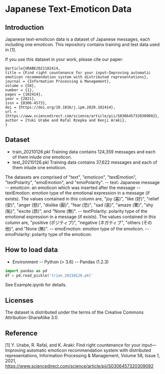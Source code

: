 # Japanese Text-Emoticon Data

## Introduction
Japanese text-emoticon data is a dataset of Japanese messages, each including one emoticon. This repository contains training and test data used in [1].

If you use this dataset in your work, please cite our paper:

```
@article{URABE2021102414,
title = {Find right countenance for your input—Improving automatic emoticon recommendation system with distributed representations},
journal = {Information Processing & Management},
volume = {58},
number = {1},
pages = {102414},
year = {2021},
issn = {0306-4573},
doi = {https://doi.org/10.1016/j.ipm.2020.102414},
url = {https://www.sciencedirect.com/science/article/pii/S0306457320309092},
author = {Yuki Urabe and Rafal Rzepka and Kenji Araki},
}
```

## Dataset
- train_20210126.pkl
Training data contains 124,359 messages and each of them inlude one emoticon.
- test_20210126.pkl
Training data contains 37,622 messages and each of them inlude one emoticon.

The datasets are comprised of "text", "emoticon", "textEmotion", "textPolarity", "emoEmotion", and "emoPolarity".
-- text: Japanese message
-- emoticon: an emoticon which was inserted after the message
-- textEmotion: emotion type of the emotional expression in a message (if exists). The values contained in this column are, "joy (喜)", "like (好)", "relief (安)", "anger (怒)", "dislike (厭)", "fear (恐)", "sad (哀)", "amaze (驚)", "shy (恥)", "excite (昂)", and "None (無)".
-- textPolarity: polarity type of the emotional expression in a message (if exists). The values contained in this column are, "positive (ポジティブ)", "negative (ネガティブ", "others (その他)", and "None (無)".
-- emoEmotion: emotion type of the emoticon.
-- emoPolarity: polarity type of the emoticon.


## How to load data
- Environment
-- Python (> 3.6)
-- Pandas (1.2.3)

```python
import pandas as pd
df = pd.read_pickle('trian_20210126.pkl'
```

See Example.ipynb for details.

## Licenses
The dataset is distributed under the terms of the Creative Commons Attribution-ShareAlike 3.0.

## Reference
[1] Y. Urabe, R. Rafal, and K. Araki: Find right countenance for your input—Improving automatic emoticon recommendation system with distributed representations, Information Processing & Management, Volume 58, Issue 1, 2021, https://www.sciencedirect.com/science/article/pii/S0306457320309092
